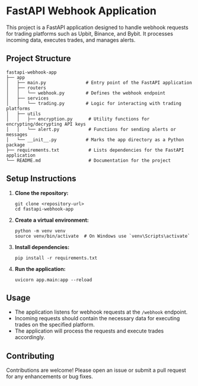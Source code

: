 # FastAPI Webhook Application

This project is a FastAPI application designed to handle webhook requests for trading platforms such as Upbit, Binance, and Bybit. It processes incoming data, executes trades, and manages alerts.

## Project Structure

```
fastapi-webhook-app
├── app
│   ├── main.py               # Entry point of the FastAPI application
│   ├── routers
│   │   └── webhook.py        # Defines the webhook endpoint
│   ├── services
│   │   └── trading.py        # Logic for interacting with trading platforms
│   ├── utils
│   │   ├── encryption.py      # Utility functions for encrypting/decrypting API keys
│   │   └── alert.py           # Functions for sending alerts or messages
│   └── __init__.py           # Marks the app directory as a Python package
├── requirements.txt           # Lists dependencies for the FastAPI application
└── README.md                  # Documentation for the project
```

## Setup Instructions

1. **Clone the repository:**
   ```
   git clone <repository-url>
   cd fastapi-webhook-app
   ```

2. **Create a virtual environment:**
   ```
   python -m venv venv
   source venv/bin/activate  # On Windows use `venv\Scripts\activate`
   ```

3. **Install dependencies:**
   ```
   pip install -r requirements.txt
   ```

4. **Run the application:**
   ```
   uvicorn app.main:app --reload
   ```

## Usage

- The application listens for webhook requests at the `/webhook` endpoint.
- Incoming requests should contain the necessary data for executing trades on the specified platform.
- The application will process the requests and execute trades accordingly.

## Contributing

Contributions are welcome! Please open an issue or submit a pull request for any enhancements or bug fixes.